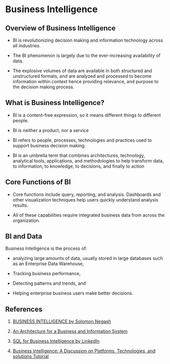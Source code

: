 # Business Intelligence

## Overview of Business Intelligence

* BI is revolutionizing decision making and
information technology across all industries. 

* The BI phenomenon is largely due to the 
  ever-increasing availability of data.

* The explosive volumes of data are available in
both structured and unstructured formats, and
are analyzed and processed to become
information within context hence providing
relevance, and purpose to the decision making
process.

## What is Business Intelligence?

* BI is a content-free expression, so it means
different things to different people.

* BI is neither a product, nor a service

* BI refers to people, processes, technologies and
practices used to support business decision
making.

* BI is an umbrella term that combines
architectures, technology, analytical tools,
applications, and methodologies to help
transform data, to information, to knowledge,
to decisions, and finally to action

## Core Functions of BI

* Core functions include query, reporting, and
analysis. Dashboards and other visualization
techniques help users quickly understand
analysis results.

* All of these capabilities require integrated
business data from across the organization. 

## BI and Data

Business Intelligence is the process of:

* analyzing large amounts of data, usually stored 
in large databases such as an Enterprise Data Warehouse,

* Tracking business performance,

* Detecting patterns and trends, and

* Helping enterprise business users make better decisions.


## References

1. [BUSINESS INTELLIGENCE by Solomon Negash ](./Business_Intelligence_by_Solomon_Negash_20_pages.pdf)

2. [An Architecture for a Business and Information System](./An_Architecture_for_a_Business_and_Information_System_21_pages.pdf)

3. [SQL for Business Intelligence by LinkedIn](./SQL_for_Business_Intelligence_LinkedIn.md)

4. [Business Intelligence: A Discussion on Platforms, Technologies, and solutions Tutorial](https://www.rcis-conf.com/rcis2013/document/TUTO/Tutorial_6-Slides.pdf)